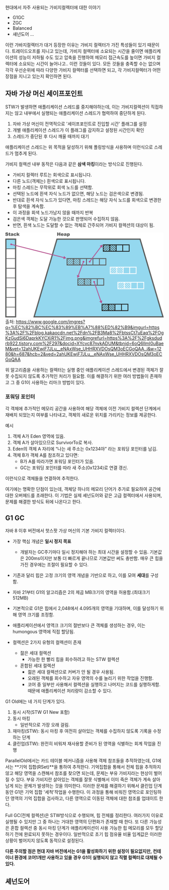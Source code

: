 현대에서 자주 사용되는 가비지컬렉터에 대한 이야기

- G1GC
- ZGC
- Balanced
- 섀넌도어
...

이런 가바지컬렉터가 대거 등장한 이유는 가비지 컬렉터가 가진 특성들이 있기 때문이다.
트레이드오프를 지니고 있는데, 가비지 컬렉터에 소요되는 시간을 줄이면 애플리케이션의 성능이 저하될 수도 있고 압축을 진행하여 메모리 접근속도를 높이면 가비지 컬렉터에 소요되는 시간이 늘어나고.. 이런 것들이 있다. 모든 것들을 충족할 수는 없으며 각각 우선순위에 따라 다양한 가비지 컬렉터를 선택하면 되고, 각 가비지컬렉터가 어떤 장점을 지니고 있는지 확인하면 된다.

## 자바 가상 머신 세이프포인트

STW가 발생하면 애플리케이션 스레드를 중지해야하는데, 이는 가비지컬렉션이 직접하지는 않고 내부에서 실행되는 애플리케이션 스레드가 협력하여 중단하게 된다.

1. 자바 가상 머신이 전역적으로 '세이프포인트로 진입할 시간' 플래그를 설정
2. 개별 애플리케이션 스레드가 이 플래그를 감지하고 설정된 시간인지 확인
3. 스레드가 중단된 후 다시 깨울 때까지 대기

애플리케이션 스레드는 위 목적을 달성하기 위해 폴링방식을 사용하며 이런식으로 스레드가 멈추게 된다. 

가비지 컬렉션 내부 동작은 다음과 같은 **삼색 마킹**이라는 방식으로 진행된다.

- 가비지 컬렉터 루트는 회색으로 표시됩니다.
- 다른 노드(객체는) 흰색으로 표시됩니다.
- 마킹 스레드는 무작위로 회색 노드를 선택함.
- 선택된 노드에 흰색 자식 노드가 없으면, 해당 노드는 검은색으로 변경됨.
- 반대로 흰색 자식 노드가 있다면, 마킹 스레드는 해당 자식 노드를 회색으로 변경한 후 탐색을 계속함.
- 이 과정을 회색 노드가남지 않을 때까지 반복
- 검은색 객체는 도달 가능한 것으로 판명되어 수집하지 않음.
- 반면, 흰색 노드는 도달할 수 없는 객체로 간주되어 가비지 컬렉션의 대상이 됨.

![](./img.png)
출처: https://www.google.com/imgres?q=%EC%82%BC%EC%83%89%EB%A7%88%ED%82%B9&imgurl=https%3A%2F%2Fblog.kakaocdn.net%2Fdn%2FB3Ma8%2FbtssCt7uEaq%2FOgKzGudSi6DaprkKYCXiR1%2Fimg.png&imgrefurl=https%3A%2F%2Fgksdudrb922.tistory.com%2F297&docid=XYcvc87nvkADUM&tbnid=6oQ6llmI0uBaeM&vet=12ahUKEwjF7JLu__eNAxWse_UHHRXVDOsQM3oECGoQAA..i&w=1280&h=687&hcb=2&ved=2ahUKEwjF7JLu__eNAxWse_UHHRXVDOsQM3oECGoQAA


위 알고리즘을 사용하는 컬렉터는 실행 중인 애플리케이션 스레드에서 변경된 객체가 잘못 수집되지 않도록 추가적인 처리가 필요함. 이를 해결하기 위한 여러 방법들이 존재하고 그 중 G1이 사용하는 리마크 방법이 있다.


### 포워딩 포인터

각 객체에 추가적인 메모리 공간을 사용하여 해당 객체에 이전 가비지 컬렉션 단계에서 재배치 되었는지 여부를 나타내고, 객체의 새로운 위치를 가리키는 정보를 제공한다.

예시

1.	객체 A가 Eden 영역에 있음.
2.	객체 A가 살아있으므로 SurvivorTo로 복사.
3.	Eden의 객체 A 자리에 “나는 새 주소는 0x1234야” 라는 포워딩 포인터를 남김.
4.	객체 B가 객체 A를 참조하고 있다면:
    - B가 A를 따라가면 포워딩 포인터가 있음.
    - GC는 포워딩 포인터를 따라 새 주소(0x1234)로 연결 갱신.


이런식으로 객체들을 연결하여 추적한다.

여기에는 명확한 단점이 있는데, 객체당 하나의 메모리 단어가 추가로 필요하여 공간에 대한 오버헤드를 초래한다. 이 기법은 실제 셰넌도어와 같은 고급 컬렉터에서 사용되며, 문제를 해결한 방식도 뒤에 나온다고 한다.

## G1 GC

자바 8 이후 버전에서 핫스팟 가상 머신의 기본 가비지 컬렉터이다.

- 가장 핵심 개념은 **일시 정지 목표**
    - 개발자는 GC주기마다 일시 정지해야 하는 최대 시간을 설정할 수 있음. 기본값은 200ms이지만 보통 더 빠르게 끝나므로 기본값만 써도 충반함. 매우 큰 힙을 가진 경우에는 조절이 필요할 수 있다.
- 기존과 달리 힙은 고정 크기의 영역 개념을 기반으로 하고, 이를 모여 **세대**를 구성함. 
- 자바 21부터 G1의 알고리즘은 2의 제곱 MB크기의 영역을 허용함.(최대크기 512MB)
- 기본적으로 G1은 힙에서 2,048에서 4.095개의 영역을 기대하며, 이를 달성하기 위해 영역 크기를 조정함.
- 애플리케이션에서 영역크 크기의 절반보다 큰 객체를 생성하는 경우, 이는 humongous 영역에 직접 할당됨. 

- 컬렉션은 2가지 유형의 컬렉션이 존재
    - 젊은 세대 컬렉션
        - 가능한 한 빨리 힙을 회수하려고 하는 STW 컬렉션
    - 혼합된 세대 컬렉션
        - 젊은 세대 컬렉션으로 커버가 안 될 경우 사용됨.
        - 오래된 객체를 회수하고 자유 영역의 수를 늘리기 위한 작업을 진행함.
        - 코어 중 일부만 사용해서 컬렉션을 실행하고 나머지는 코드를 실행하게함. 때문에 애플리케이션 처리량이 감소할 수 있다.

G1 Old에는 네 가지 단계가 있다.

1. 동시 시작(STW G1 New 포함)
2. 동시 마킹
    - 일반적으로 가장 오래 걸림.
3. 재마킹(STW): 동시 마킹 후 여전히 살아있는 객체를 수집하지 않도록 기록을 수정하는 단계
4. 클린업(STW): 완전히 비워져 재사용할 준비가 된 영역을 식별하는 회계 작업을 진행

ParallelOld에서는 카드 테이블 메커니즘을 사용해 객체 참조들을 추적하였는데, G1에서는 **기억 집합(RSet)**을 통하여 추적한다. 기억집합을 통해서 전체 힙을 추적하지 않고 해당 영역을 스캔해서 참조를 찾으면 되는데, 문제는 부유 가비지라는 현상이 벌어질 수 있다.
부유 가비지란 살아있는 객체를 잘못 식별해서 이미 죽은 객체가 계속 살아남게 되는 문제가 발생하는 것을 의미한다. 이러한 문제를 해결하기 위해서 클린업 단계 동안 G1은 기억 집합 '세척'작업을 수행한다. 이 과정을 통해 비워진 영역으로 포인팅하던 영역의 기억 집합을 검사하고, 다른 영역으로 이동된 객체에 대한 참조를 업데이트 한다.

Full GC(전체 컬렉션)은 STW방식으로 수행되며, 힙 전체를 정리한다. 여러가지 이유로 실행될 수 있지만 그 중 하나는 거대한 영역의 단편화가 존재할 때 한다. 또 다른 가능성은 혼합 컬렉션 중 동시 마킹 단계가 애플리케이션이 사용 가능한 힙 메모리를 모두 할당하기 전에 완료되지 못하는 경우이다. 일반적으로 초기 힙 점유율 비율 임계값은 이러한 상황이 벌어지지 않도록 동적으로 설정된다. 



**다른 주의할 점은 현대 자바 버전에서는 G1을 활성화하기 위한 설정이 필요없지만, 컨테이너 환경에 코어1개만 사용하고 있을 경우 G1이 실행되지 않고 직렬 컬렉터로 대체될 수 있다.** 



## 셰넌도어


